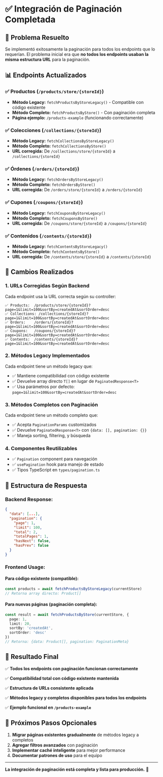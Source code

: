 # ✅ Integración de Paginación Completada

## 🎯 Problema Resuelto
Se implementó exitosamente la paginación para todos los endpoints que lo requerían. El problema inicial era que **no todos los endpoints usaban la misma estructura URL** para la paginación.

## 📊 Endpoints Actualizados

### ✅ Productos (`/products/store/{storeId}`)
- **Método Legacy:** `fetchProductsByStoreLegacy()` - Compatible con código existente
- **Método Completo:** `fetchProductsByStore()` - Con paginación completa
- **Página ejemplo:** `/products-example` (funcionando correctamente)

### ✅ Colecciones (`/collections/{storeId}`)
- **Método Legacy:** `fetchCollectionsByStoreLegacy()` 
- **Método Completo:** `fetchCollectionsByStore()`
- **URL corregida:** De `/collections/store/{storeId}` a `/collections/{storeId}`

### ✅ Órdenes (`/orders/{storeId}`)
- **Método Legacy:** `fetchOrdersByStoreLegacy()`
- **Método Completo:** `fetchOrdersByStore()`
- **URL corregida:** De `/orders/store/{storeId}` a `/orders/{storeId}`

### ✅ Cupones (`/coupons/{storeId}`)
- **Método Legacy:** `fetchCouponsByStoreLegacy()`
- **Método Completo:** `fetchCouponsByStore()`
- **URL corregida:** De `/coupons/store/{storeId}` a `/coupons/{storeId}`

### ✅ Contenidos (`/contents/{storeId}`)
- **Método Legacy:** `fetchContentsByStoreLegacy()`
- **Método Completo:** `fetchContentsByStore()`
- **URL corregida:** De `/contents/store/{storeId}` a `/contents/{storeId}`

## 🔧 Cambios Realizados

### 1. URLs Corregidas Según Backend
Cada endpoint usa la URL correcta según su controller:

```
✅ Products:  /products/store/{storeId}?page=1&limit=100&sortBy=createdAt&sortOrder=desc
✅ Collections: /collections/{storeId}?page=1&limit=100&sortBy=createdAt&sortOrder=desc
✅ Orders:    /orders/{storeId}?page=1&limit=100&sortBy=createdAt&sortOrder=desc
✅ Coupons:   /coupons/{storeId}?page=1&limit=100&sortBy=createdAt&sortOrder=desc
✅ Contents:  /contents/{storeId}?page=1&limit=100&sortBy=createdAt&sortOrder=desc
```

### 2. Métodos Legacy Implementados
Cada endpoint tiene un método legacy que:
- ✅ Mantiene compatibilidad con código existente
- ✅ Devuelve array directo `T[]` en lugar de `PaginatedResponse<T>`
- ✅ Usa parámetros por defecto: `page=1&limit=100&sortBy=createdAt&sortOrder=desc`

### 3. Métodos Completos con Paginación
Cada endpoint tiene un método completo que:
- ✅ Acepta `PaginationParams` customizados
- ✅ Devuelve `PaginatedResponse<T>` con `{data: [], pagination: {}}`
- ✅ Maneja sorting, filtering, y búsqueda

### 4. Componentes Reutilizables
- ✅ `Pagination` component para navegación
- ✅ `usePagination` hook para manejo de estado
- ✅ Tipos TypeScript en `types/pagination.ts`

## 📝 Estructura de Respuesta

### Backend Response:
```json
{
  "data": [...],
  "pagination": {
    "page": 1,
    "limit": 100,
    "total": 2,
    "totalPages": 1,
    "hasNext": false,
    "hasPrev": false
  }
}
```

### Frontend Usage:

#### Para código existente (compatible):
```typescript
const products = await fetchProductsByStoreLegacy(currentStore)
// Retorna array directo: Product[]
```

#### Para nuevas páginas (paginación completa):
```typescript
const result = await fetchProductsByStore(currentStore, {
  page: 1,
  limit: 20,
  sortBy: 'createdAt',
  sortOrder: 'desc'
})
// Retorna: {data: Product[], pagination: PaginationMeta}
```

## 🎉 Resultado Final

✅ **Todos los endpoints con paginación funcionan correctamente**

✅ **Compatibilidad total con código existente mantenida**

✅ **Estructura de URLs consistente aplicada**

✅ **Métodos legacy y completos disponibles para todos los endpoints**

✅ **Ejemplo funcional en `/products-example`**

## 🚀 Próximos Pasos Opcionales

1. **Migrar páginas existentes gradualmente** de métodos legacy a completos
2. **Agregar filtros avanzados** con paginación
3. **Implementar caché inteligente** para mejor performance
4. **Documentar patrones de uso** para el equipo

---

**La integración de paginación está completa y lista para producción.** 🚀
